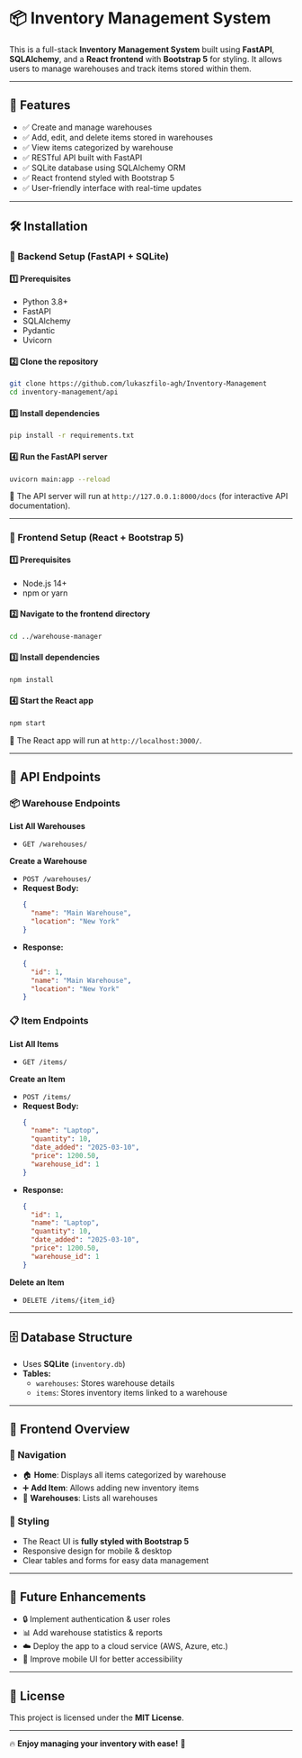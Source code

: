 # 📦 Inventory Management System  

This is a full-stack **Inventory Management System** built using **FastAPI**, **SQLAlchemy**, and a **React frontend** with **Bootstrap 5** for styling. It allows users to manage warehouses and track items stored within them.  

---

## 🚀 Features  

- ✅ Create and manage warehouses  
- ✅ Add, edit, and delete items stored in warehouses  
- ✅ View items categorized by warehouse  
- ✅ RESTful API built with FastAPI  
- ✅ SQLite database using SQLAlchemy ORM  
- ✅ React frontend styled with Bootstrap 5  
- ✅ User-friendly interface with real-time updates  

---

## 🛠 Installation  

### 🔹 Backend Setup (FastAPI + SQLite)  

#### 1️⃣ Prerequisites  
- Python 3.8+  
- FastAPI  
- SQLAlchemy  
- Pydantic  
- Uvicorn  

#### 2️⃣ Clone the repository  
```sh
git clone https://github.com/lukaszfilo-agh/Inventory-Management
cd inventory-management/api
```

#### 3️⃣ Install dependencies  
```sh
pip install -r requirements.txt
```

#### 4️⃣ Run the FastAPI server  
```sh
uvicorn main:app --reload
```

🔹 The API server will run at `http://127.0.0.1:8000/docs` (for interactive API documentation).  

---

### 🔹 Frontend Setup (React + Bootstrap 5)  

#### 1️⃣ Prerequisites  
- Node.js 14+  
- npm or yarn  

#### 2️⃣ Navigate to the frontend directory  
```sh
cd ../warehouse-manager
```

#### 3️⃣ Install dependencies  
```sh
npm install
```

#### 4️⃣ Start the React app  
```sh
npm start
```

🔹 The React app will run at `http://localhost:3000/`.

---

## 🔗 API Endpoints  

### 📦 Warehouse Endpoints  
**List All Warehouses**  
- `GET /warehouses/`  

**Create a Warehouse**  
- `POST /warehouses/`  
- **Request Body:**  
  ```json
  {
    "name": "Main Warehouse",
    "location": "New York"
  }
  ```
- **Response:**  
  ```json
  {
    "id": 1,
    "name": "Main Warehouse",
    "location": "New York"
  }
  ```

### 📋 Item Endpoints  
**List All Items**  
- `GET /items/`  

**Create an Item**  
- `POST /items/`  
- **Request Body:**  
  ```json
  {
    "name": "Laptop",
    "quantity": 10,
    "date_added": "2025-03-10",
    "price": 1200.50,
    "warehouse_id": 1
  }
  ```
- **Response:**  
  ```json
  {
    "id": 1,
    "name": "Laptop",
    "quantity": 10,
    "date_added": "2025-03-10",
    "price": 1200.50,
    "warehouse_id": 1
  }
  ```

**Delete an Item**  
- `DELETE /items/{item_id}`  

---

## 🗄 Database Structure  
- Uses **SQLite** (`inventory.db`)  
- **Tables:**  
  - `warehouses`: Stores warehouse details  
  - `items`: Stores inventory items linked to a warehouse  

---

## 🎨 Frontend Overview  

### 📌 Navigation  
- 🏠 **Home**: Displays all items categorized by warehouse  
- ➕ **Add Item**: Allows adding new inventory items  
- 🏢 **Warehouses**: Lists all warehouses  

### 🎨 Styling  
- The React UI is **fully styled with Bootstrap 5**  
- Responsive design for mobile & desktop  
- Clear tables and forms for easy data management  

---

## 🔮 Future Enhancements  
- 🔒 Implement authentication & user roles  
- 📊 Add warehouse statistics & reports  
- ☁️ Deploy the app to a cloud service (AWS, Azure, etc.)  
- 📱 Improve mobile UI for better accessibility  

---

## 📜 License  
This project is licensed under the **MIT License**.  

---

🔥 **Enjoy managing your inventory with ease!** 🚀  
